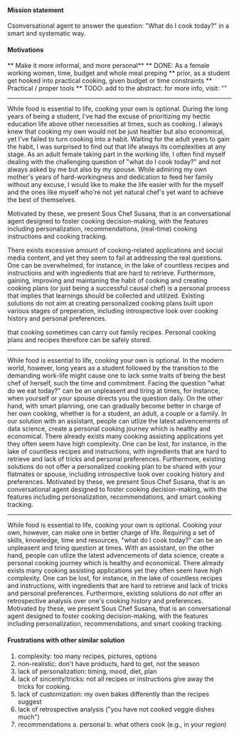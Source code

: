 #### Mission statement
Csonversational agent to answer the question: "What do I cook today?" in a smart and systematic way.

#### Motivations
** Make it more informal, and more personal**
** DONE: As a female working women, time, budget and whole meal preping
** prior, as a student get hooked into practical cooking, given budget or time constraints
** Practical / proper tools
** TODO: add to the abstract: for more info, visit: ""

-----------------
While food is essential to life, cooking your own is optional. During the long years of being a student, I've had the excuse of prioritizing my hectic education life above other necessities at times, such as cooking. I always knew that cooking my own would not be just healtier but also economical, yet I've failed to turn cooking into a habit. Waiting for the adult years to gain the habit, I was surprised to find out that life always its complexities at any stage. As an adult female taking part in the working life, I often find myself dealing with the challenging question of "what do I cook today?" and not always asked by me but also by my spouse. While admiring my own mother's years of hard-workingness and dedication to feed her family without any excuse, I would like to make the life easier with for the myself and the ones like myself who're not yet natural chef's yet want to achieve the best of themselves. 

Motivated by these, we present Sous Chef Susana, that is an conversational agent designed to foster cooking decision-making, with the features including personalization, recommendations, (real-time) cooking instructions and cooking tracking.

There exists excessive amount of cooking-related applications and social media content, and yet they seem to fail at addressing the real questions. One can be overwhelmed, for instance, in the lake of countless recipes and instructions and with ingredients that are hard to retrieve. Furthermore, gaining, improving and maintaning the habit of cooking and creating cooking plans (or just being a successful causal chef) is a personal process that implies that learnings should be collected and utilized. Existing solutions do not aim at creating personalized cooking plans built upon various stages of preperation, including introspective look over cooking history and personal preferences.

<!--Not everything can be found in the internet, such as my mom's secret recipe :))-->

that cooking sometimes can carry out family recipes. Personal cooking plans and recipes therefore can be safely stored.


---------------

While food is essential to life, cooking your own is optional. In the modern world, however, long years as a student followed by the transition to the demanding work-life might cause one to lack some traits of being the best chef of herself, such the time and commitment. Facing the question "what do we eat today?" can be an unpleasent and tiring at times, for instance, when yourself or your spouse directs you the question daily. On the other hand, with smart planning, one can gradually become better in charge of her own cooking, whether is for a student, an adult, a couple or a family. In our solution with an assistant, people can utlize the latest advencements of data science, create a personal cooking journey which is healthy and economical. There already exists many cooking assisting applications yet they often seem have high complexity. One can be lost, for instance, in the lake of countless recipes and instructions, with ingredients that are hard to retrieve and lack of tricks and personal preferences. Furthermore, existing solutions do not offer a personalized cooking plan to be shared with your flatmates or spouse, including introspective look over cooking history and preferences. Motivated by these, we present Sous Chef Susana, that is an conversational agent designed to foster cooking decision-making, with the features including personalization, recommendations, and smart cooking tracking.



----

While food is essential to life, cooking your own is optional. Cooking your own, however, can make one in better charge of life. Requiring a set of skills, knowledge, time and resources, "what do I cook today?" can be an unpleasent and tiring question at times. With an assistant, on the other hand, people can utlize the latest advencements of data science, create a personal cooking journey which is healthy and economical. There already exists many cooking assisting applications yet they often seem have high complexity. One can be lost, for instance, in the lake of countless recipes and instructions, with ingredients that are hard to retrieve and lack of tricks and personal preferences. Furthermore, existing solutions do not offer an retrospective analysis over one's cooking history and preferences. Motivated by these, we present Sous Chef Susana, that is an conversational agent designed to foster cooking decision-making, with the features including personalization, recommendations, and smart cooking tracking.


#### Frustrations with other similar solution
1. complexity: too many recipes, pictures, options
2. non-realistic: don't have products, hard to get, not the season
3. lack of personalization: timing, mood, diet, plan
4. lack of sincerity/tricks: not all recipes or instructions give away the tricks for cooking.
5. lack of customization: my oven bakes differently than the recipes suggest
6. lack of retrospective analysis ("you have not cooked veggie dishes much")
7. recommendations
  a. personal
  b. what others cook (e.g., in your region)
